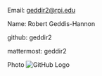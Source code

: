 Email: geddir2@rpi.edu 

Name: Robert Geddis-Hannon

github: geddir2

mattermost: geddir2

Photo ![GitHub Logo](https://pbs.twimg.com/profile_images/1037796310869520392/E_EapdaS_400x400.jpg)
